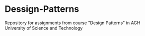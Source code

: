 # Dessign-Patterns
Repository for assignments from course "Design Patterns" in AGH University of Science and Technology
